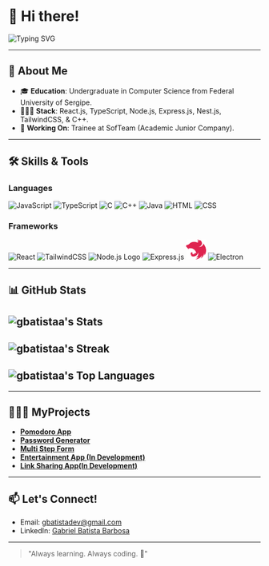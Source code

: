 # 👋 Hi there!

  ![Typing SVG](https://readme-typing-svg.herokuapp.com?font=&weight=900&size=30&duration=2000&pause=1000&color=29FFA0&center=true&vCenter=true&width=435&lines=WELCOME!%F0%9F%91%8B;I'm+Gabriel)


---

## 🚀 About Me

- 🎓 **Education**: Undergraduate in Computer Science from Federal University of Sergipe.
- 👨🏽‍💻 **Stack**: React.js, TypeScript, Node.js, Express.js, Nest.js, TailwindCSS, & C++.
- 💼 **Working On**: Trainee at SofTeam (Academic Junior Company).

---

## 🛠️ Skills & Tools

### **Languages**

<div>
  <img src="https://cdn.jsdelivr.net/gh/devicons/devicon/icons/javascript/javascript-original.svg" alt="JavaScript" width="40" height="40"/>
  <img src="https://cdn.jsdelivr.net/gh/devicons/devicon/icons/typescript/typescript-original.svg" alt="TypeScript" width="40" height="40"/>
  <img src="https://cdn.jsdelivr.net/gh/devicons/devicon/icons/c/c-original.svg" alt="C" width="40" height="40"/>
  <img src="https://cdn.jsdelivr.net/gh/devicons/devicon/icons/cplusplus/cplusplus-original.svg" alt="C++" width="40" height="40"/>
  <img src="https://cdn.jsdelivr.net/gh/devicons/devicon/icons/java/java-original.svg" alt="Java" width="40" height="40"/>
  <img src="https://cdn.jsdelivr.net/gh/devicons/devicon/icons/html5/html5-original.svg" alt="HTML" width="40" height="40"/>
  <img src="https://cdn.jsdelivr.net/gh/devicons/devicon/icons/css3/css3-original.svg" alt="CSS" width="40" height="40"/>
</div>

### **Frameworks**

<div>
  <img src="https://cdn.jsdelivr.net/gh/devicons/devicon/icons/react/react-original.svg" alt="React" width="40" height="40"/>
  <img src="https://user-images.githubusercontent.com/25181517/202896760-337261ed-ee92-4979-84c4-d4b829c7355d.png" alt="TailwindCSS" width="40" height="40"/>
  <img src="https://user-images.githubusercontent.com/25181517/183568594-85e280a7-0d7e-4d1a-9028-c8c2209e073c.png" alt="Node.js Logo" width="40" height="40"/>
  <img src="https://cdn.jsdelivr.net/gh/devicons/devicon/icons/express/express-original.svg" alt="Express.js" width="40" height="40"/>
  <img src="https://raw.githubusercontent.com/devicons/devicon/master/icons/nestjs/nestjs-original.svg" alt="NestJS" width="40" height="40" />
  <img src="https://cdn.jsdelivr.net/gh/devicons/devicon/icons/electron/electron-original.svg" alt="Electron" width="40" height="40"/>
</div>

---

## 📊 GitHub Stats

## ![gbatistaa's Stats](https://github-readme-stats.vercel.app/api?username=gbatistaa&theme=blueberry&show_icons=true&hide_border=true&count_private=true)

## ![gbatistaa's Streak](https://github-readme-streak-stats.herokuapp.com/?user=gbatistaa&theme=blueberry&hide_border=true)

## ![gbatistaa's Top Languages](https://github-readme-stats.vercel.app/api/top-langs/?username=gbatistaa&theme=blueberry&show_icons=true&hide_border=true&layout=compact)
---

## 👨🏽‍💻 MyProjects

- [**Pomodoro App**](https://github.com/gbatistaa/pomodoro-app)
- [**Password Generator**](https://github.com/gbatistaa/password-generator)
- [**Multi Step Form**](https://github.com/gbatistaa/multi-step-form)
- [**Entertainment App (In Development)**](https://github.com/gbatistaa/entertainment-app)
- [**Link Sharing App(In Development)**](https://github.com/gbatistaa/link-sharing-app)

---

## 📫 Let's Connect!

- Email: [gbatistadev@gmail.com](mailto:gbatistadev@gmail.com)
- LinkedIn: [Gabriel Batista Barbosa](https://www.linkedin.com/in/gabriel-barbosa07?utm_source=share&utm_campaign=share_via&utm_content=profile&utm_medium=ios_app)

---

> "Always learning. Always coding. 🚀"
